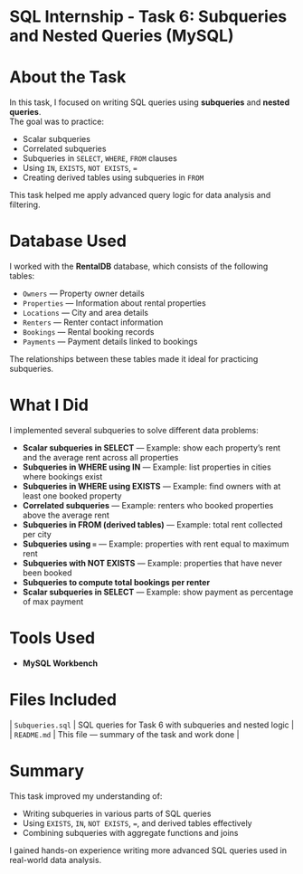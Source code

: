 # SQL Internship - Task 6: Subqueries and Nested Queries (MySQL)

#  About the Task
In this task, I focused on writing SQL queries using **subqueries** and **nested queries**.  
The goal was to practice:
- Scalar subqueries
- Correlated subqueries
- Subqueries in `SELECT`, `WHERE`, `FROM` clauses
- Using `IN`, `EXISTS`, `NOT EXISTS`, `=`
- Creating derived tables using subqueries in `FROM`

This task helped me apply advanced query logic for data analysis and filtering.


#  Database Used
I worked with the **RentalDB** database, which consists of the following tables:
- `Owners` — Property owner details
- `Properties` — Information about rental properties
- `Locations` — City and area details
- `Renters` — Renter contact information
- `Bookings` — Rental booking records
- `Payments` — Payment details linked to bookings  

The relationships between these tables made it ideal for practicing subqueries.


#  What I Did
I implemented several subqueries to solve different data problems:
- **Scalar subqueries in SELECT** — Example: show each property’s rent and the average rent across all properties
- **Subqueries in WHERE using IN** — Example: list properties in cities where bookings exist
- **Subqueries in WHERE using EXISTS** — Example: find owners with at least one booked property
- **Correlated subqueries** — Example: renters who booked properties above the average rent
- **Subqueries in FROM (derived tables)** — Example: total rent collected per city
- **Subqueries using `=`** — Example: properties with rent equal to maximum rent
- **Subqueries with NOT EXISTS** — Example: properties that have never been booked
- **Subqueries to compute total bookings per renter**
- **Scalar subqueries in SELECT** — Example: show payment as percentage of max payment


# Tools Used
- **MySQL Workbench**


#  Files Included
| `Subqueries.sql` | SQL queries for Task 6 with subqueries and nested logic |
| `README.md` | This file — summary of the task and work done |


#  Summary
This task improved my understanding of:
- Writing subqueries in various parts of SQL queries
- Using `EXISTS`, `IN`, `NOT EXISTS`, `=`, and derived tables effectively
- Combining subqueries with aggregate functions and joins  

I gained hands-on experience writing more advanced SQL queries used in real-world data analysis.

